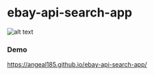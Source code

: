 # ebay-api-search-app
![alt text](https://c1.staticflickr.com/5/4256/35459909135_ceac601dcd_b.jpg)
### Demo
https://angeal185.github.io/ebay-api-search-app/
